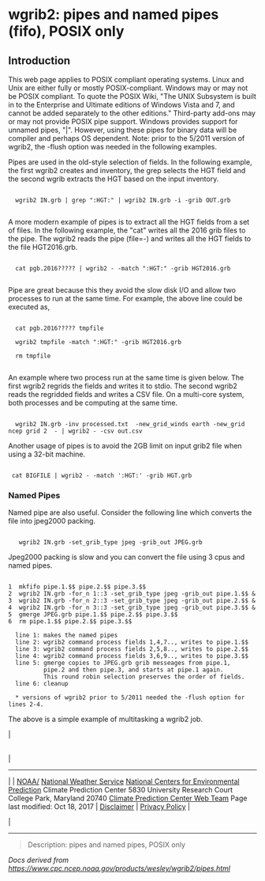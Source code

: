 # wgrib2: pipes and named pipes (fifo), POSIX only

## Introduction

This web page applies to POSIX compliant operating systems.
Linux and Unix are either fully or mostly POSIX-compliant.
Windows may or may not be POSIX compliant. To quote the POSIX Wiki,
"The UNIX Subsystem is built in to the Enterprise and Ultimate
editions of Windows Vista and 7, and cannot be added separately
to the other editions." Third-party add-ons may or may not provide
POSIX pipe support. Windows provides support for unnamed pipes, "|".
However, using these pipes for binary data will be compiler and
perhaps OS dependent. Note: prior to the 5/2011 version of wgrib2, the
-flush option was needed in the following examples.

Pipes are used in the old-style selection of fields. In the
following example, the first wgrib2 creates and inventory, the grep
selects the HGT field and the second wgrib extracts the HGT based
on the input inventory.

```

  wgrib2 IN.grb | grep ":HGT:" | wgrib2 IN.grb -i -grib OUT.grb


```

A more modern example of pipes is to extract all the HGT fields
from a set of files. In the following example, the "cat" writes
all the 2016 grib files to the pipe. The wgrib2 reads the pipe (file=-)
and writes all the HGT fields to the file HGT2016.grb.

```

  cat pgb.2016????? | wgrib2 - -match ":HGT:" -grib HGT2016.grb


```

Pipe are great because this they avoid the slow disk I/O and allow
two processes to run at the same time. For example, the above
line could be executed as,

```

  cat pgb.2016????? tmpfile

  wgrib2 tmpfile -match ":HGT:" -grib HGT2016.grb

  rm tmpfile


```

An example where two process run at the same time is
given below. The first wgrib2 regrids the fields and writes it
to stdio. The second wgrib2 reads the regridded fields and
writes a CSV file. On a multi-core system, both processes
and be computing at the same time.

```

  wgrib2 IN.grb -inv processed.txt  -new_grid_winds earth -new_grid ncep grid 2  - | wgrib2 - -csv out.csv

```

Another usage of pipes is to avoid the 2GB limit on input grib2 file when using a 32-bit machine.

```

 cat BIGFILE | wgrib2 - -match ':HGT:' -grib HGT.grb

```

### Named Pipes

Named pipe are also useful. Consider the following line
which converts the file into jpeg2000 packing.

```

   wgrib2 IN.grb -set_grib_type jpeg -grib_out JPEG.grb

```

Jpeg2000 packing is slow and you can convert the file using
3 cpus and named pipes.

```

1  mkfifo pipe.1.$$ pipe.2.$$ pipe.3.$$
2  wgrib2 IN.grb -for_n 1::3 -set_grib_type jpeg -grib_out pipe.1.$$ &
3  wgrib2 IN.grb -for_n 2::3 -set_grib_type jpeg -grib_out pipe.2.$$ &
4  wgrib2 IN.grb -for_n 3::3 -set_grib_type jpeg -grib_out pipe.3.$$ &
5  gmerge JPEG.grb pipe.1.$$ pipe.2.$$ pipe.3.$$
6  rm pipe.1.$$ pipe.2.$$ pipe.3.$$

  line 1: makes the named pipes
  line 2: wgrib2 command process fields 1,4,7.., writes to pipe.1.$$
  line 3: wgrib2 command process fields 2,5,8.., writes to pipe.2.$$
  line 4: wgrib2 command process fields 3,6,9.., writes to pipe.3.$$
  line 5: gmerge copies to JPEG.grb grib messeages from pipe.1,
          pipe.2 and then pipe.3, and starts at pipe.1 again.
          This round robin selection preserves the order of fields.
  line 6: cleanup

  * versions of wgrib2 prior to 5/2011 needed the -flush option for lines 2-4.

```

The above is a simple example of multitasking a wgrib2 job.

|

|     |
| --- |

|

---

|
| [NOAA/](https://www.noaa.gov/)
[National Weather Service](https://www.nws.noaa.gov/)
[National Centers for Environmental Prediction](https://www.ncep.noaa.gov/)
Climate Prediction Center
5830 University Research Court
College Park, Maryland 20740
[Climate Prediction Center Web Team](/comment-form.html)
Page last modified: Oct 18, 2017
| [Disclaimer](https://weather.gov/disclaimer.php) | [Privacy Policy](https://weather.gov/privacy.php) |

|

---

> Description: pipes and named pipes, POSIX only

_Docs derived from <https://www.cpc.ncep.noaa.gov/products/wesley/wgrib2/pipes.html>_
